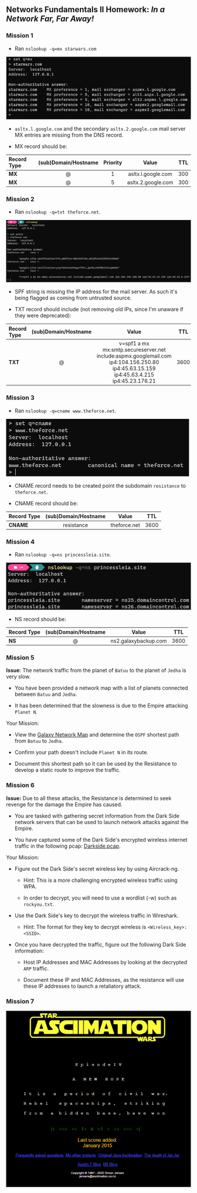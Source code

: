 ## Networks Fundamentals II Homework: *In a Network Far, Far Away!*

### Mission 1  

- Ran ``nslookup -q=mx starwars.com``

![mx](/09-Networking-Fundamentals-II-and-CTF-Review/screenshots/mx.png)

- ``asltx.l.google.com`` and the secondary ``asltx.2.google.com`` mail server MX entries are missing from the DNS record.

- MX record should be:

|Record Type | (sub)Domain/Hostname |  Priority |  Value  |  TTL  |
|:---   | :----:               |  :----:   |  :----: |  :----:  |
| **MX**  | @ | 1 | asltx.l.google.com  | 300 |
| **MX**  | @ | 5 | asltx.2.google.com  | 300 |

### Mission 2

  - Ran ``nslookup -q=txt theforce.net``.

 ![spf](/09-Networking-Fundamentals-II-and-CTF-Review/screenshots/spf.png)

  - SPF string is missing the IP address for the mail server. As such it's being flagged as coming from untrusted source.

  - TXT record should include (not removing old IPs, since I'm unaware if they were deprecated):

|Record Type | (sub)Domain/Hostname |  Value  |  TTL  |
|:---   | :----:               |  :----: |  :----:  |
| **TXT**  | @ | v=spf1 a mx mx:smtp.secureserver.net include:aspmx.googlemail.com ip4:104.156.250.80 ip4:45.63.15.159 ip4:45.63.4.215 ip4:45.23.176.21  | 3600 |
  
### Mission 3
 
  - Ran ``nslookup -q=cname www.theforce.net``.
 
  ![cname](/09-Networking-Fundamentals-II-and-CTF-Review/screenshots/cname.png)
  
  - CNAME record needs to be created point the subdomain `resistance` to `theforce.net`.
  
  - CNAME record should be:

|Record Type | (sub)Domain/Hostname |  Value  |  TTL  |
|:---   | :----:               |  :----: |  :----:  |
| **CNAME**  | resistance | theforce.net  | 3600 |  
  
### Mission 4

  - Ran ``nslookup -q=ns princessleia.site``.

![dns](/09-Networking-Fundamentals-II-and-CTF-Review/screenshots/dns.png)

  - NS record should be:

|Record Type | (sub)Domain/Hostname |  Value  |  TTL  |
|:---   | :----:               |  :----: |  :----:  |
| **NS**  | @ |  ns2.galaxybackup.com | 3600 | 
  
### Mission 5

**Issue**: The network traffic from the planet of `Batuu` to the planet of  `Jedha` is very slow.  

- You have been provided a network map with a list of planets connected between `Batuu` and `Jedha`.

- It has been determined that the slowness is due to the Empire attacking `Planet N`.

Your Mission: 

- View the [Galaxy Network Map](resources/Galaxy_Network_map.png) and determine the `OSPF` shortest path from `Batuu` to `Jedha`.

- Confirm your path doesn't include `Planet N` in its route.

- Document this shortest path so it can be used by the Resistance to develop a static route to improve the traffic.
  
### Mission 6

**Issue:** Due to all these attacks, the Resistance is determined to seek revenge for the damage the Empire has caused. 

- You are tasked with gathering secret information from the Dark Side network servers that can be used to launch network attacks against the Empire.

- You have captured some of the Dark Side's encrypted wireless internet traffic in the following pcap: [Darkside.pcap](resources/Darkside.pcap).

Your Mission:

- Figure out the Dark Side's secret wireless key by using Aircrack-ng.

  - Hint: This is a more challenging encrypted wireless traffic using WPA.

  - In order to decrypt, you will need to use a wordlist (-w) such as `rockyou.txt`.

- Use the Dark Side's key to decrypt the wireless traffic in Wireshark.

  - Hint: The format for they key to decrypt wireless is `<Wireless_key>:<SSID>`.

- Once you have decrypted the traffic, figure out the following Dark Side information:

  - Host IP Addresses and MAC Addresses by looking at the decrypted `ARP` traffic.

  - Document these IP and MAC Addresses, as the resistance will use these IP addresses to launch a retaliatory attack.


### Mission 7 

![telnet](/09-Networking-Fundamentals-II-and-CTF-Review/screenshots/telnet.png)
 
  

